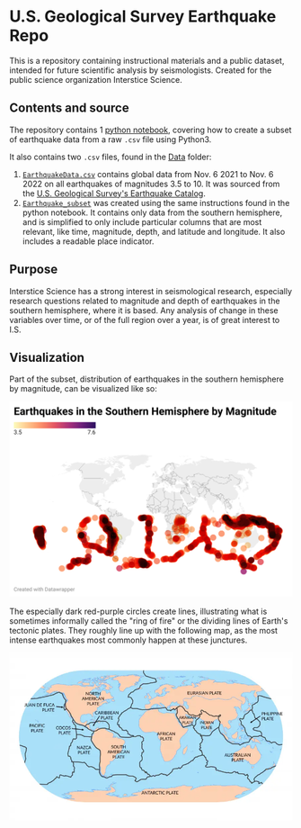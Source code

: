 # U.S. Geological Survey Earthquake Repo

This is a repository containing instructional materials and a public dataset, intended for future scientific analysis by seismologists. Created for the public science organization Interstice Science. 

## Contents and source

The repository contains 1 [python notebook](https://github.com/ewanjonesunc/ENGL105-Unit3/blob/45a46b7f3f1181c0eaa7e9aec3a5ba41a27f8321/Creating%20a%20subset.ipynb), covering how to create a subset of earthquake data from a raw `.csv` file using Python3. 

It also contains two `.csv` files, found in the [Data](/Data) folder:
1. [`EarthquakeData.csv`](https://github.com/ewanjonesunc/ENGL105-Unit3/blob/e42a94aafb6dd0110cc49eb71c0da05d1eadb940/Data/EarthquakeData.csv) contains global data from Nov. 6 2021 to Nov. 6 2022 on all earthquakes of magnitudes 3.5 to 10. It was sourced from the [U.S. Geological Survey's Earthquake Catalog](https://earthquake.usgs.gov/earthquakes/search/).
2. [`Earthquake_subset`](https://github.com/ewanjonesunc/ENGL105-Unit3/blob/e42a94aafb6dd0110cc49eb71c0da05d1eadb940/Data/Earthquake_subset.csv) was created using the same instructions found in the python notebook. It contains only data from the southern hemisphere, and is simplified to only include particular columns that are most relevant, like time, magnitude, depth, and latitude and longitude. It also includes a readable place indicator.

## Purpose

Interstice Science has a strong interest in seismological research, especially research questions related to magnitude and depth of earthquakes in the southern hemisphere, where it is based. Any analysis of change in these variables over time, or of the full region over a year, is of great interest to I.S. 

## Visualization

Part of the subset, distribution of earthquakes in the southern hemisphere by magnitude, can be visualized like so: 

![Earthquakes in the Southern Hemisphere by Magnitude](/Data/SouthernEarthquakesVisualization.png)

The especially dark red-purple circles create lines, illustrating what is sometimes informally called the "ring of fire" or the dividing lines of Earth's tectonic plates. They roughly line up with the following map, as the most intense earthquakes most commonly happen at these junctures.

![Tectonic Plates Map](/Data/TectonicPlatesMap.png)
